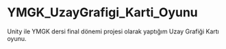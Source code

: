 # YMGK_UzayGrafigi_Karti_Oyunu
Unity ile YMGK dersi final dönemi projesi olarak yaptığım Uzay Grafiği Kartı oyunu.
